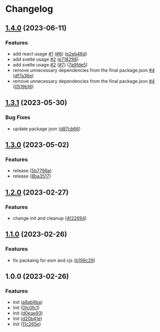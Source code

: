 # Changelog

## [1.4.0](https://github.com/rehanvdm/serverless-website-analytics-client/compare/v1.3.1...v1.4.0) (2023-06-11)


### Features

* add react usage [#1](https://github.com/rehanvdm/serverless-website-analytics-client/issues/1) ([#6](https://github.com/rehanvdm/serverless-website-analytics-client/issues/6)) ([e2eb46d](https://github.com/rehanvdm/serverless-website-analytics-client/commit/e2eb46dd5b5ae6849442a42ee76836609997fc9b))
* add svelte usage [#2](https://github.com/rehanvdm/serverless-website-analytics-client/issues/2) ([e718298](https://github.com/rehanvdm/serverless-website-analytics-client/commit/e7182982ceb0abb0104e276d9956086067bb3cb7))
* add svelte usage [#2](https://github.com/rehanvdm/serverless-website-analytics-client/issues/2) ([#7](https://github.com/rehanvdm/serverless-website-analytics-client/issues/7)) ([7a9fde5](https://github.com/rehanvdm/serverless-website-analytics-client/commit/7a9fde5e289f5456901ab08137727e062ef5af20))
* remove unnecessary dependencies from the final package.json [#4](https://github.com/rehanvdm/serverless-website-analytics-client/issues/4) ([df7a36e](https://github.com/rehanvdm/serverless-website-analytics-client/commit/df7a36ecb006ecbf4e316519fb0bf5d22d28a0b6))
* remove unnecessary dependencies from the final package.json [#4](https://github.com/rehanvdm/serverless-website-analytics-client/issues/4) ([0519b16](https://github.com/rehanvdm/serverless-website-analytics-client/commit/0519b1685d257ade29d7966f3a2e8172eb1a2f31))

## [1.3.1](https://github.com/rehanvdm/serverless-website-analytics-client/compare/v1.3.0...v1.3.1) (2023-05-30)


### Bug Fixes

* update package json ([d87cb66](https://github.com/rehanvdm/serverless-website-analytics-client/commit/d87cb6633a13e76e509c52bb9f98efa2c8b56d9f))

## [1.3.0](https://github.com/rehanvdm/serverless-website-analytics-client-development/compare/v1.2.0...v1.3.0) (2023-05-02)


### Features

* release ([5b7798a](https://github.com/rehanvdm/serverless-website-analytics-client-development/commit/5b7798a08a6e9a69a7c59a3034096bfb568942dc))
* release ([8ba3517](https://github.com/rehanvdm/serverless-website-analytics-client-development/commit/8ba35170646cd3532a43eb8158627a040c1d6946))

## [1.2.0](https://github.com/rehanvdm/serverless-website-analytics-client-development/compare/v1.1.0...v1.2.0) (2023-02-27)


### Features

* change init and cleanup ([4f22694](https://github.com/rehanvdm/serverless-website-analytics-client-development/commit/4f22694a67a333b4e146d5da2c0683292b95256e))

## [1.1.0](https://github.com/rehanvdm/serverless-website-analytics-client-development/compare/v1.0.0...v1.1.0) (2023-02-26)


### Features

* fix packaing for esm and cjs ([b199c29](https://github.com/rehanvdm/serverless-website-analytics-client-development/commit/b199c295239c89ceca0aa6df44b67f3a25e2c05b))

## 1.0.0 (2023-02-26)


### Features

* Init ([a8ab9ba](https://github.com/rehanvdm/serverless-website-analytics-client-development/commit/a8ab9bad17944f9ee17551d336b8bcc19402472d))
* Init ([0fc0fc1](https://github.com/rehanvdm/serverless-website-analytics-client-development/commit/0fc0fc1bea4923201fec7c61f0e64869d5ed966a))
* Init ([d0eae93](https://github.com/rehanvdm/serverless-website-analytics-client-development/commit/d0eae93183b3ed79af51b9a88780969790df5e93))
* Init ([d20b41e](https://github.com/rehanvdm/serverless-website-analytics-client-development/commit/d20b41eb5784dc3b4a01f518bf79f64443bcb018))
* Init ([11c265e](https://github.com/rehanvdm/serverless-website-analytics-client-development/commit/11c265e88f07d79cb52f4e36e0530c7dc2ccc8a2))

